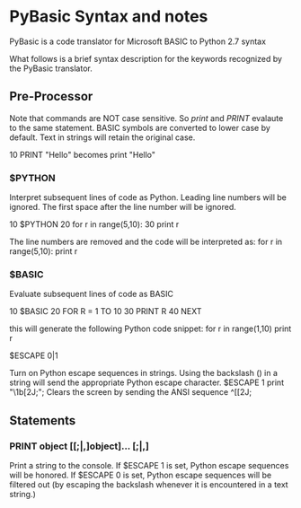 ﻿# PyBasic Syntax and notes
PyBasic is a code translator for Microsoft BASIC to Python 2.7 syntax

What follows is a brief syntax description for the keywords recognized by the PyBasic translator. 

## Pre-Processor

Note that commands are NOT case sensitive. So *print* and *PRINT* evalaute to the same statement. 
BASIC symbols are converted to lower case by default. Text in strings will retain the original case. 

10 PRINT "Hello"
becomes
print "Hello"

### $PYTHON
Interpret subsequent lines of code as Python. Leading line numbers will be ignored. The first space after the line number will be ignored. 

10 $PYTHON
20 for r in range(5,10):
30     print r

The line numbers are removed and the code will be interpreted as:
for r in range(5,10):
    print r

### $BASIC
Evaluate subsequent lines of code as BASIC

10 $BASIC
20 FOR R = 1 TO 10
30 PRINT R
40 NEXT

this will generate the following Python code snippet:
for r in range(1,10)
	print r

$ESCAPE 0|1

Turn on Python escape sequences in strings. Using the backslash (\) in a string will send the appropriate Python escape character.
$ESCAPE 1
print "\1b[2J;";
Clears the screen by sending the ANSI sequence ^[[2J;

## Statements 

### PRINT object [[;|,]object]... [;|,]

Print a string to the console. If $ESCAPE 1 is set, Python escape sequences will be honored. If $ESCAPE 0 is set, 
Python escape sequences will be filtered out (by escaping the backslash whenever it is encountered in a text string.)

